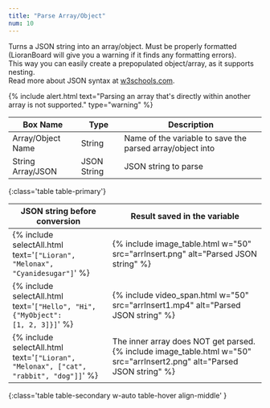 ```yaml
---
title: "Parse Array/Object"
num: 10
---
```


Turns a JSON string into an array/object. Must be properly formatted (LioranBoard will give you a warning if it finds any formatting errors).\
This way you can easily create a prepopulated object/array, as it supports nesting.\
Read more about JSON syntax at [w3schools.com](https://www.w3schools.com/js/js_json_syntax.asp).

{% include alert.html text="Parsing an array that's directly within another array is not supported." type="warning" %} 

| Box Name | Type | Description | 
|-------|--------|--------
|Array/Object Name	| String | Name of the variable to save the parsed array/object into
|String Array/JSON	| JSON String | JSON string to parse
{:class='table table-primary'}

| JSON string before conversion|  Result saved in the variable|  
|-------|--------|
| {% include selectAll.html text='<code>["Lioran", "Melonax", "Cyanidesugar"]</code>' %}   | {% include image_table.html w="50" src="arrInsert.png" alt="Parsed JSON string" %} |
| {% include selectAll.html text='<code>["Hello", "Hi", {"MyObject": [1, 2, 3]}]</code>' %}   | {% include video_span.html w="50" src="arrInsert1.mp4" alt="Parsed JSON string" %} |
| {% include selectAll.html text='<code>["Lioran", "Melonax", ["cat", "rabbit", "dog"]]</code>' %}   | The inner array does NOT get parsed. {% include image_table.html w="50" src="arrInsert2.png" alt="Parsed JSON string" %} |
{:class='table table-secondary w-auto table-hover align-middle' }




